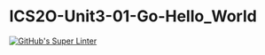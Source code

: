 # ICS2O-Unit3-01-Go-Hello_World
[![GitHub's Super Linter](https://github.com/Mr-Coxall/ICS2O-Unit3-01-Go-Hello_World/workflows/GitHub's%20Super%20Linter/badge.svg)](https://github.com/<OWNER>/<REPOSITORY>/actions)

